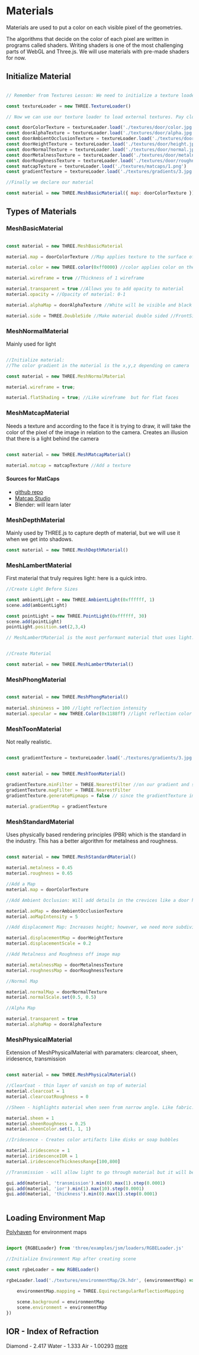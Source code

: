 # Materials

Materials are used to put a color on each visible pixel of the geometries.

The algorithms that decide on the color of each pixel are written in programs called shaders. Writing shaders is one of the most challenging parts of WebGL and Three.js. We will use materials with pre-made shaders for now.

## Initialize Material

```javascript

// Remember from Textures Lesson: We need to initialize a texture loader to use external textures

const textureLoader = new THREE.TextureLoader()

// Now we can use our texture loader to load external textures. Pay close attention to the names: alpha texture, matcap? 

const doorColorTexture = textureLoader.load('./textures/door/color.jpg')
const doorAlphaTexture = textureLoader.load('./textures/door/alpha.jpg')
const doorAmbientOcclusionTexture = textureLoader.load('./textures/door/ambientOcclusion.jpg')
const doorHeightTexture = textureLoader.load('./textures/door/height.jpg')
const doorNormalTexture = textureLoader.load('./textures/door/normal.jpg')
const doorMetalnessTexture = textureLoader.load('./textures/door/metalness.jpg')
const doorRoughnessTexture = textureLoader.load('./textures/door/roughness.jpg')
const matcapTexture = textureLoader.load('./textures/matcaps/1.png')
const gradientTexture = textureLoader.load('./textures/gradients/3.jpg')

//Finally we declare our material

const material = new THREE.MeshBasicMaterial({ map: doorColorTexture })


```

## Types of Materials

### MeshBasicMaterial

```javascript

const material = new THREE.MeshBasicMaterial

material.map = doorColorTexture //Map applies texture to the surface of the geometry

material.color = new THREE.color(0xff0000) //color applies color on the surface of the geometry. Color is a class of THREE.

material.wireframe = true //Thickness of 1 wireframe

material.transparent = true //Allows you to add opacity to material
material.opacity = //Opacity of material: 0-1

material.alphaMap = doorAlphaTexture //White will be visible and black won't be

material.side = THREE.DoubleSide //Make material double sided //FrontSide and BackSide are also options; however, DoubleSide requires more of the GPU
```

### MeshNormalMaterial

Mainly used for light

```javascript

//Initialize material:
//The color gradient in the material is the x,y,z depending on camera

const material = new THREE.MeshNormalMaterial

material.wireframe = true;

material.flatShading = true; //Like wireframe  but for flat faces

```

### MeshMatcapMaterial

Needs a texture and according to the face it is trying to draw, it will take the color of the pixel of the image in relation to the camera. Creates an illusion that there is a light behind the camera

```javascript

const material = new THREE.MeshMatcapMaterial()

material.matcap = matcapTexture //Add a texture

```

#### Sources for MatCaps

- [github repo](https://github.com/nidorx/matcaps)
- [Matcap Studio](https://www.kchapelier.com/matcap-studio/)
- Blender: will learn later

### MeshDepthMaterial

Mainly used by THREE.js to capture depth of material, but we will use it when we get into shadows.

```javascript
const material = new THREE.MeshDepthMaterial()
```

### MeshLambertMaterial

First material that truly requires light: here is a quick intro.

```javascript
//Create Light Before Sizes

const ambientLight = new THREE.AmbientLight(0xffffff, 1)
scene.add(ambientLight)

const pointLight = new THREE.PointLight(0xffffff, 30)
scene.add(pointLight)
pointLight.position.set(2,3,4)

// MeshLambertMaterial is the most performant material that uses light. We can also use all the params from MeshBasicMaterial but we also have access to now light params. We will go over these in later materials


//Create Material

const material = new THREE.MeshLambertMaterial()

```

### MeshPhongMaterial

```javascript

const material = new THREE.MeshPhongMaterial()
 
material.shininess = 100 //light reflection intensity
material.specular = new THREE.Color(0x1188ff) //light reflection color
```

### MeshToonMaterial

Not really realistic.

```javascript

const gradientTexture = textureLoader.load('./textures/gradients/3.jpg')


const material = new THREE.MeshToonMaterial()

gradientTexture.minFilter = THREE.NearestFilter //on our gradient and switch out minFilter and maxFilter to nearest filter
gradientTexture.magFilter = THREE.NearestFilter
gradientTexture.generateMipmaps = false // since the gradientTexture image is 3x1 pixels we need to disable mipmap
 
material.gradientMap = gradientTexture 

```

### MeshStandardMaterial

Uses physically based rendering principles (PBR) which is the standard in the industry. This has a better algorithm for metalness and roughness.

```javascript

const material = new THREE.MeshStandardMaterial()

material.metalness = 0.45
material.roughness = 0.65

//Add a Map
material.map = doorColorTexture

//Add Ambient Occlusion: Will add details in the crevices like a door hinge

material.aoMap = doorAmbientOcclusionTexture 
material.aoMapIntensity = 5

//Add displacement Map: Increases height; however, we need more subdivisions

material.displacementMap = doorHeightTexture
material.displacementScale = 0.2

//Add Metalness and Roughness off image map

material.metalnessMap = doorMetalnessTexture
material.roughnessMap = doorRoughnessTexture

//Normal Map

material.normalMap = doorNormalTexture
material.normalScale.set(0.5, 0.5)

//Alpha Map

material.transparent = true
material.alphaMap = doorAlphaTexture


```

### MeshPhysicalMaterial

Extension of MeshPhysicalMaterial with paramaters: clearcoat, sheen, iridesence, transmission

```javascript

const material = new THREE.MeshPhysicalMaterial()

//ClearCoat - thin layer of vanish on top of material
material.clearcoat = 1
material.clearcoatRoughness = 0

//Sheen - highlights material when seen from narrow angle. Like fabric.

material.sheen = 1
material.sheenRoughness = 0.25
material.sheenColor.set(1, 1, 1)

//Iridesence - Creates color artifacts like disks or soap bubbles

material.iridescence = 1
material.iridescenceIOR = 1
material.iridescenceThicknessRange[100,800]

//Transmission - will allow light to go through material but it will be deformed  by the material

gui.add(material, 'transmission').min(0).max(1).step(0.0001)
gui.add(material, 'ior').min(1).max(10).step(0.0001)
gui.add(material, 'thickness').min(0).max(1).step(0.0001)



```

## Loading Environment Map

[Polyhaven](https://polyhaven.com/) for environment maps

```javascript

import {RGBELoader} from 'three/examples/jsm/loaders/RGBELoader.js'

//Initialize Environment Map after creating scene

const rgbeLoader = new RGBELoader()

rgbeLoader.load('./textures/environmentMap/2k.hdr', (environmentMap) => {
    
    environmentMap.mapping = THREE.EquirectangularReflectionMapping

    scene.background = environmentMap
    scene.environment = environmentMap
})

```

## IOR - Index of Refraction

Diamond - 2.417
Water - 1.333
Air - 1.00293
[more](https://en.wikipedia.org/wiki/Refractive_index)
